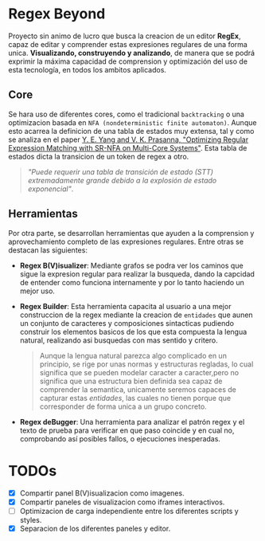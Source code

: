# Regex Beyond
Proyecto sin animo de lucro que busca la creacion de un editor **RegEx**,
  capaz de editar y comprender estas expresiones regulares de una forma unica. **Visualizando, construyendo y analizando**, de manera que se podrá exprimir la máxima capacidad de comprension y optimización del uso de esta tecnología, en todos los ambitos aplicados.

## Core
Se hara uso de diferentes cores, como el tradicional `backtracking` o una optimizacion basada en `NFA (nondeterministic finite automaton)`. Aunque esto acarrea la definicion de una tabla de estados muy extensa, tal y como se analiza en el paper [Y. E. Yang and V. K. Prasanna, "Optimizing Regular Expression Matching with SR-NFA on Multi-Core Systems"](https://ieeexplore.ieee.org/abstract/document/6113850?section=abstract). Esta tabla de estados dicta la transicion de un token de regex a otro.

> _"Puede requerir una tabla de transición de estado (STT) extremadamente grande debido a la explosión de estado exponencial"_.

## Herramientas
Por otra parte, se desarrollan herramientas que ayuden a la comprension y aprovechamiento completo de las expresiones regulares. Entre otras se destacan las siguientes:
- **Regex B(V)isualizer**: Mediante grafos se podra ver los caminos que sigue la expresion regular para realizar la busqueda, dando la capcidad de entender como funciona internamente y por lo tanto haciendo un mejor uso.
- **Regex Builder**: Esta herramienta capacita al usuario a una  mejor construccion de la regex mediante la creacion de `entidades` que aunen un conjunto de caracteres y composiciones sintacticas pudiendo construir los elementos basicos de los que esta compuesta la lengua natural, realizando asi busquedas con mas sentido y critero.

  > Aunque la lengua natural parezca algo complicado en un principio, se rige por unas normas y estructuras regladas, lo cual significa que se pueden modelar caracter a caracter,pero no significa que una estructura bien definida sea capaz de comprender la semantica, unicamente seremos capaces de capturar estas _entidades_, las cuales no tienen porque que corresponder de forma unica a un grupo concreto.

- **Regex deBugger**: Una herramienta para analizar el patrón regex y el texto de prueba para verificar en que paso coincide y en cual no, comprobando así posibles fallos, o ejecuciones inesperadas.


# TODOs
- [x] Compartir panel B(V)isualizacion como imagenes.
- [x] Compartir paneles de visualizacion como iframes interactivos.
- [ ] Optimizacion de carga independiente entre los diferentes scripts y styles.
- [x] Separacion de los diferentes paneles y editor.